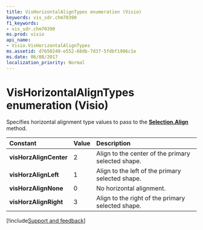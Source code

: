 ```yaml
---
title: VisHorizontalAlignTypes enumeration (Visio)
keywords: vis_sdr.chm70390
f1_keywords:
- vis_sdr.chm70390
ms.prod: visio
api_name:
- Visio.VisHorizontalAlignTypes
ms.assetid: d7650249-e552-68db-7d37-5fdbf1996c1e
ms.date: 06/08/2017
localization_priority: Normal
---
```



# VisHorizontalAlignTypes enumeration (Visio)

Specifies horizontal alignment type values to pass to the  **[Selection.Align](Visio.Selection.Align.md)** method.



|Constant|Value|Description|
|:-----|:-----|:-----|
| **visHorzAlignCenter**|2|Align to the center of the primary selected shape.|
| **visHorzAlignLeft**|1|Align to the left of the primary selected shape.|
| **visHorzAlignNone**|0|No horizontal alignment.|
| **visHorzAlignRight**|3|Align to the right of the primary selected shape.|

[!include[Support and feedback](~/includes/feedback-boilerplate.md)]